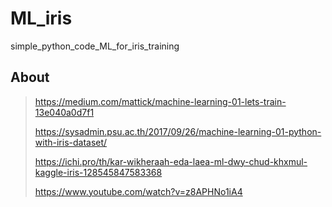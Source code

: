 # ML_iris
simple_python_code_ML_for_iris_training

## About
> https://medium.com/mattick/machine-learning-01-lets-train-13e040a0d7f1
> 
> https://sysadmin.psu.ac.th/2017/09/26/machine-learning-01-python-with-iris-dataset/
> 
> https://ichi.pro/th/kar-wikheraah-eda-laea-ml-dwy-chud-khxmul-kaggle-iris-128545847583368
> 
> https://www.youtube.com/watch?v=z8APHNo1iA4
> 
